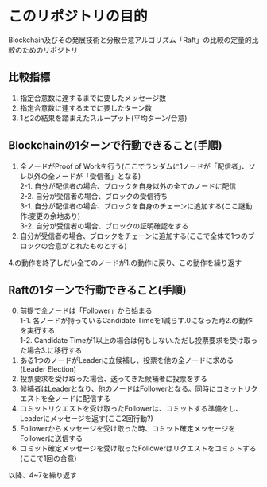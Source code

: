 # このリポジトリの目的
Blockchain及びその発展技術と分散合意アルゴリズム「Raft」の比較の定量的比較のためのリポジトリ
## 比較指標
1. 指定合意数に達するまでに要したメッセージ数
2. 指定合意数に達するまでに要したターン数
3. 1と2の結果を踏まえたスループット(平均ターン/合意)

## Blockchainの1ターンで行動できること(手順)
1. 全ノードがProof of Workを行う(ここでランダムに1ノードが「配信者」、ソレ以外の全ノードが「受信者」となる)  
2-1. 自分が配信者の場合、ブロックを自身以外の全てのノードに配信  
2-2. 自分が受信者の場合、ブロックの受信待ち  
3-1. 自分が配信者の場合、ブロックを自身のチェーンに追加する(ここ謎動作:変更の余地あり)  
3-2. 自分が受信者の場合、ブロックの証明確認をする  
4. 自分が受信者の場合、ブロックをチェーンに追加する(ここで全体で1つのブロックの合意がとれたものとする)

4.の動作を終了しだい全てのノードが1.の動作に戻り、この動作を繰り返す
## Raftの1ターンで行動できること(手順)
0. 前提で全ノードは「Follower」から始まる  
1-1. 各ノードが持っているCandidate Timeを1減らす.0になった時2.の動作を実行する  
1-2. Candidate Timeが1以上の場合は何もしない.ただし投票要求を受け取った場合3.に移行する
2. ある1つのノードがLeaderに立候補し、投票を他の全ノードに求める(Leader Election)
3. 投票要求を受け取った場合、送ってきた候補者に投票をする
4. 候補者はLeaderとなり、他のノードはFollowerとなる。同時にコミットリクエストを全ノードに配信する
5. コミットリクエストを受け取ったFollowerは、コミットする準備をし、Leaderにメッセージを返す(ここ2回行動?)
6. Followerからメッセージを受け取った時、コミット確定メッセージをFollowerに送信する
7. コミット確定メッセージを受け取ったFollowerはリクエストをコミットする(ここで1回の合意)

以降、4~7を繰り返す